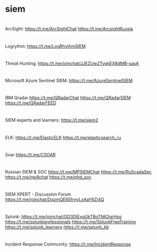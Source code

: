 # siem

#
ArcSight:
https://t.me/ArcSightChat
https://t.me/ArcsightRussia  

#
Logrythm:
https://t.me/LogRhythmSIEM 

#
Threat Hunting:
https://t.me/joinchat/JJEZUw2TyqkEX8dMB-sasA 

#
Microsoft Azure Sentinel SIEM:
https://t.me/AzureSentinelSIEM 

#
IBM Qradar
https://t.me/QRadarChat 
https://t.me/QRadarSIEM 
https://t.me/QRadarFEED

#
SIEM experts and learners:
https://t.me/siem2 

#
ELK:
https://t.me/ElasticELK
https://t.me/elasticsearch_ru

#
Soar
https://t.me/CSOAR

#
Russian SIEM & SOC
https://t.me/MPSIEMChat
https://t.me/RuScadaSec
https://t.me/mp8chat
https://t.me/phd_soc

#
SIEM XPERT - Discussion Forum
https://t.me/joinchat/DqzmQE65frnyLxAaY6Zi4Q 

#
Splunk:
https://t.me/joinchat/GD3DIExgUkTBoTN62grHsg
https://t.me/splunkprofessionals
https://t.me/SplunkFreeTraining
https://t.me/splunk_learners
https://t.me/splunk_kb

#
Incident Response Community:
https://t.me/IncidentResponse
